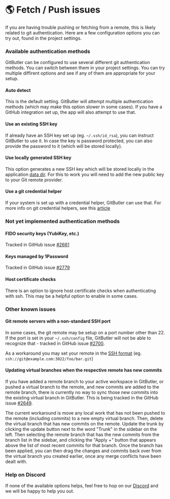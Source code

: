# 🌎 Fetch / Push issues

If you are having trouble pushing or fetching from a remote, this is likely related to git authentication. Here are a few configuration options you can try out, found in the project settings.

### Available authentication methods

GitButler can be configured to use several different git authentication methods. You can switch between them in your project settings. You can try multiple diffirent options and see if any of them are appropriate for your setup.

#### Auto detect

This is the default setting. GitButler will attempt multiple authentication methods (which may make this option slower in some cases). If you have a GitHub integration set up, the app will also attempt to use that.

#### Use an existing SSH key

If already have an SSH key set up (eg. `~/.ssh/id_rsa`), you can instruct GitButler to use it. In case the key is password protected, you can also provide the password to it (which will be stored locally).

#### Use locally generated SSH key

This option generates a new SSH key which will be stored locally in the application [data dir](../development/debugging.md#data-files). For this to work you will need to add the new public key to your Git remote provider.

#### Use a git credential helper

If your system is set up with a credential helper, GitButler can use that. For more info on git credential helpers, see this [article](https://git-scm.com/doc/credential-helpers)

### Not yet implemented authentication methods

#### FIDO security keys (YubiKey, etc.)

Tracked in GitHub issue [#2661](https://github.com/gitbutlerapp/gitbutler/issues/2661)

#### Keys managed by 1Password

Tracked in GitHub issue [#2779](https://github.com/gitbutlerapp/gitbutler/issues/2779)

#### Host certificate checks

There is an option to ignore host certificate checks when authenticating with ssh. This may be a helpful option to enable in some cases.

### Other known issues

#### Git remote servers with a non-standard SSH port

In some cases, the git remote may be setup on a port number other than 22. If the port is set in your `~/.ssh/config` file, GitButler will not be able to recognize that - tracked in GitHub issue [#2700](https://github.com/gitbutlerapp/gitbutler/issues/2700).

As a workaround you may set your remote in the [SSH format](https://git-scm.com/book/en/v2/Git-on-the-Server-The-Protocols) (eg. `ssh://git@example.com:3022/foo/bar.git`)

#### Updating virtual branches when the respective remote has new commits

If you have added a remote branch to your active workspace in GitButler, or pushed a virtual branch to the remote, and new commits are added to the remote branch, there is currently no way to sync those new commits into the existing virtual branch in GitButler. This is being tracked in the GitHub issue [#2649](https://github.com/gitbutlerapp/gitbutler/issues/2649). 

The current workaround is move any local work that has not been pushed to the remote (including commits) to a new empty virtual branch. Then, delete the virtual branch that has new commits on the remote. Update the trunk by clicking the update button next to the word "Trunk" in the sidebar on the left. Then selecting the remote branch that has the new commits from the branch list in the sidebar, and clicking the "Apply +" button that appears above the list of most recent commits for that branch. Once the branch has been applied, you can then drag the changes and commits back over from the virtual branch you created earlier, once any merge conflicts have been dealt with. 

### Help on Discord

If none of the available options helps, feel free to hop on our [Discord](https://discord.gg/MmFkmaJ42D) and we will be happy to help you out.
